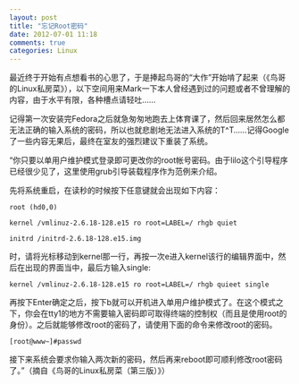 ```yaml
---
layout: post
title: "忘记Root密码"
date: 2012-07-01 11:18
comments: true
categories: Linux
---
```


最近终于开始有点想看书的心思了，于是捧起鸟哥的“大作”开始啃了起来（《鸟哥的Linux私房菜》），以下空间用来Mark一下本人曾经遇到过的问题或者不曾理解的内容，由于水平有限，各种槽点请轻吐……

记得第一次安装完Fedora之后就急匆匆地跑去上体育课了，然后回来居然怎么都无法正确的输入系统的密码，所以也就悲剧地无法进入系统的T^T……记得Google了一些内容无果后，最终在室友的强烈建议下重装了系统。

“你只要以单用户维护模式登录即可更改你的root帐号密码。由于lilo这个引导程序已经很少见了，这里使用grub引导装载程序作为范例来介绍。

先将系统重启，在读秒的时候按下任意键就会出现如下内容：

	root (hd0,0)

	kernel /vmlinuz-2.6.18-128.e15 ro root=LABEL=/ rhgb quiet

	initrd /initrd-2.6.18-128.e15.img

时，请将光标移动到kernel那一行，再按一次e进入kernel该行的编辑界面中，然后在出现的界面当中，最后方输入single:

	kernel /vmlinuz-2.6.18-128.e15 ro root=LABEL=/ rhgb quieet single

再按下Enter确定之后，按下b就可以开机进入单用户维护模式了。在这个模式之下，你会在tty1的地方不需要输入密码即可取得终端的控制权（而且是使用root的身份）。之后就能够修改root的密码了，请使用下面的命令来修改root的密码。

	[root@www~]#passwd

接下来系统会要求你输入两次新的密码，然后再来reboot即可顺利修改root密码了。”（摘自《鸟哥的Linux私房菜（第三版）》）
